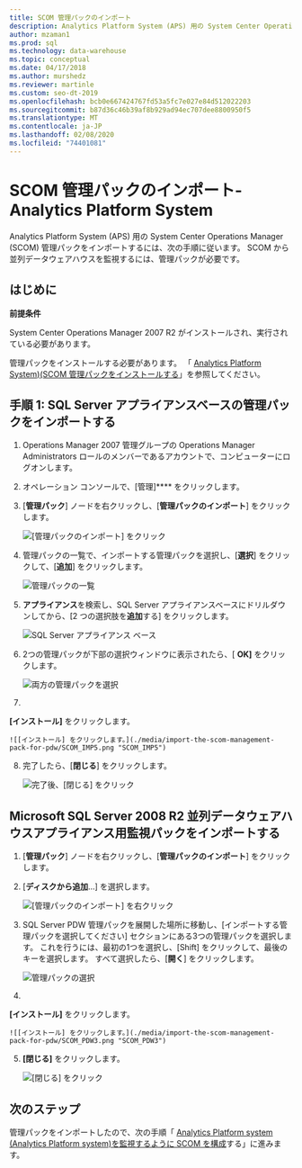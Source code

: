 ```yaml
---
title: SCOM 管理パックのインポート
description: Analytics Platform System (APS) 用の System Center Operations Manager (SCOM) 管理パックをインポートするには、次の手順に従います。 SCOM から並列データウェアハウスを監視するには、管理パックが必要です。
author: mzaman1
ms.prod: sql
ms.technology: data-warehouse
ms.topic: conceptual
ms.date: 04/17/2018
ms.author: murshedz
ms.reviewer: martinle
ms.custom: seo-dt-2019
ms.openlocfilehash: bcb0e667424767fd53a5fc7e027e84d512022203
ms.sourcegitcommit: b87d36c46b39af8b929ad94ec707dee8800950f5
ms.translationtype: MT
ms.contentlocale: ja-JP
ms.lasthandoff: 02/08/2020
ms.locfileid: "74401081"
---
```

# <a name="import-the-scom-management-pack---analytics-platform-system"></a>SCOM 管理パックのインポート-Analytics Platform System
Analytics Platform System (APS) 用の System Center Operations Manager (SCOM) 管理パックをインポートするには、次の手順に従います。 SCOM から並列データウェアハウスを監視するには、管理パックが必要です。 
  
## <a name="BeforeBegin"></a>はじめに  
**前提条件**  
  
System Center Operations Manager 2007 R2 がインストールされ、実行されている必要があります。  
  
管理パックをインストールする必要があります。 「 [Analytics Platform System&#41;&#40;SCOM 管理パックをインストールする](install-the-scom-management-packs.md)」を参照してください。  
  
## <a name="Step1"></a>手順 1: SQL Server アプライアンスベースの管理パックをインポートする  
  
1.  Operations Manager 2007 管理グループの Operations Manager Administrators ロールのメンバーであるアカウントで、コンピューターにログオンします。  
  
2.  オペレーション コンソールで、[管理]**** をクリックします。  
  
3.  [**管理パック**] ノードを右クリックし、[**管理パックのインポート**] をクリックします。  
  
    ![[管理パックのインポート] をクリック](./media/import-the-scom-management-pack-for-pdw/SCOM_IMP.png "SCOM_IMP")  
  
4.  管理パックの一覧で、インポートする管理パックを選択し、[**選択**] をクリックして、[**追加**] をクリックします。  
  
    ![管理パックの一覧](./media/import-the-scom-management-pack-for-pdw/SCOM_IMP2.png "SCOM_IMP2")  
  
5.  **アプライアンス**を検索し、SQL Server アプライアンスベースにドリルダウンしてから、[2 つの選択肢を**追加**する] をクリックします。  
  
    ![SQL Server アプライアンス ベース](./media/import-the-scom-management-pack-for-pdw/SCOM_IMP3.png "SCOM_IMP3")  
  
6.  2つの管理パックが下部の選択ウィンドウに表示されたら、[ **OK]** をクリックします。  
  
    ![両方の管理パックを選択](./media/import-the-scom-management-pack-for-pdw/SCOM_IMP4.png "SCOM_IMP4")  
  
7.  
  **[インストール]** をクリックします。  
  
    ![[インストール] をクリックします。](./media/import-the-scom-management-pack-for-pdw/SCOM_IMP5.png "SCOM_IMP5")  
  
8.  完了したら、[**閉じる**] をクリックします。  
  
    ![完了後、[閉じる] をクリック](./media/import-the-scom-management-pack-for-pdw/SCOM_IMP6.png "SCOM_IMP6")  
  
## <a name="Step2"></a>Microsoft SQL Server 2008 R2 並列データウェアハウスアプライアンス用監視パックをインポートする  
  
1.  [**管理パック**] ノードを右クリックし、[**管理パックのインポート**] をクリックします。  
  
2.  [**ディスクから追加**...] を選択します。  
  
    ![[管理パックのインポート] を右クリック](./media/import-the-scom-management-pack-for-pdw/SCOM_PDW.png "SCOM_PDW")  
  
3.  SQL Server PDW 管理パックを展開した場所に移動し、[インポートする管理パックを選択してください] セクションにある3つの管理パックを選択します。 これを行うには、最初の1つを選択し、[Shift] をクリックして、最後のキーを選択します。 すべて選択したら、[**開く**] をクリックします。  
  
    ![管理パックの選択](./media/import-the-scom-management-pack-for-pdw/SCOM_PDW2.png "SCOM_PDW2")  
  
4.  
  **[インストール]** をクリックします。  
  
    ![[インストール] をクリックします。](./media/import-the-scom-management-pack-for-pdw/SCOM_PDW3.png "SCOM_PDW3")  
  
5.  **[閉じる]** をクリックします。  
  
    ![[閉じる] をクリック](./media/import-the-scom-management-pack-for-pdw/SCOM_PDW4.png "SCOM_PDW4")  
  
## <a name="next-step"></a>次のステップ  
管理パックをインポートしたので、次の手順「 [Analytics Platform system &#40;Analytics Platform system&#41;を監視するように SCOM を構成](configure-scom-to-monitor-analytics-platform-system.md)する」に進みます。  
  
<!-- MISSING LINKS ## See Also  
[Common Metadata Query Examples &#40;SQL Server PDW&#41;](../sqlpdw/common-metadata-query-examples-sql-server-pdw.md)  -->  
  
